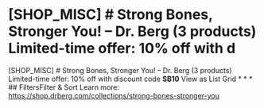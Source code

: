 # [SHOP_MISC] # Strong Bones, Stronger You! – Dr. Berg (3 products) Limited-time offer: 10% off with d

[SHOP_MISC] # Strong Bones, Stronger You! – Dr. Berg (3 products) Limited-time offer: 10% off with discount code **SB10** View as List Grid * * * ## FiltersFilter & Sort
Learn more: https://shop.drberg.com/collections/strong-bones-stronger-you
